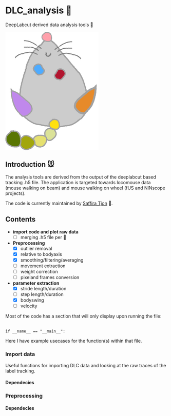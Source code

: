 # DLC_analysis :brain:
DeepLabcut derived data analysis tools :mouse2:

![Image of mouse legend](demodata/example_results/locomouse_legend.png)

## Introduction :mouse:
The analysis tools are derived from the output of the deeplabcut based tracking .h5 file. 
The application is targeted towards locomouse data (mouse walking on beam) and mouse walking on wheel (fUS and NINscope projects). 

The code is currently maintained by [Saffira Tjon](https://neuro.nl/person/Saffira-Tjon) :pig:. 

## Contents
* **import code and plot raw data**
  * [ ] merging .h5 file per :mouse2:

* **Preprocessing**
  * [x] outlier removal
  * [x] relative to bodyaxis
  * [x] smoothing/filtering/averaging
  * [ ] movement extraction
  * [ ] weight correction
  * [ ] pixeland frames conversion

* **parameter extraction**
  * [x] stride length/duration
  * [ ] step length/duration
  * [x] bodyswing
  * [ ] velocity

Most of the code has a section that will only display upon running the file:

```

if __name__ == "__main__":

```

Here I have example usecases for the function(s) within that file. 

### Import data 
Useful functions for importing DLC data and looking at the raw traces of the label tracking. 

#### Dependecies
### Preprocessing
#### Dependecies
